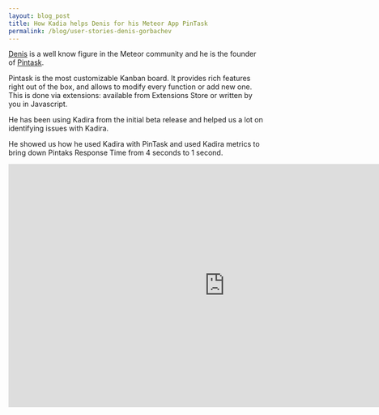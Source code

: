 ```yaml
---
layout: blog_post
title: How Kadia helps Denis for his Meteor App PinTask
permalink: /blog/user-stories-denis-gorbachev
---
```


[Denis](https://github.com/DenisGorbachev) is a well know figure in the Meteor community and he is the founder of [Pintask](https://pintask.me/). 

Pintask is the most customizable Kanban board. It provides rich features right out of the box, and allows to modify every function or add new one. This is done via extensions: available from Extensions Store or written by you in Javascript.

He has been using Kadira from the initial beta release and helped us a lot on identifying issues with Kadira. 

He showed us how he used Kadira with PinTask and used Kadira metrics to bring down Pintaks Response Time from 4 seconds to 1 second.

<iframe width="853" height="480" src="https://www.youtube.com/embed/j49Mh5jNNzI" frameborder="0" allowfullscreen="1">
</iframe>
